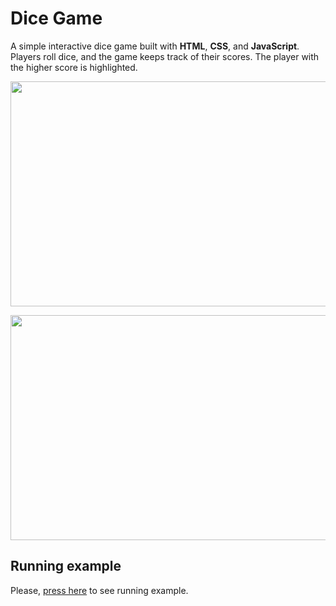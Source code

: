# Dice Game

<p>A simple interactive dice game built with <b>HTML</b>, <b>CSS</b>, and <b>JavaScript</b>. Players roll dice, and the game keeps track of their scores. The player with the higher score is highlighted.</p>

<p align="center">
  <img src="https://github.com/user-attachments/assets/73256051-e7b4-47c7-b4dd-49ff32b9f9c3" height="360" width="600" >
</p>

<p align="center">
  <img src="https://github.com/user-attachments/assets/d1a5c089-d08f-47b8-bb9f-fa7fdd803387" height="360" width="600" >
</p>

## Running example
Please, [press here](https://annakrp.github.io/js-dice-game/) to see running example.
<br/><br/>
